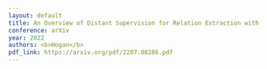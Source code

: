 ```yaml
---
layout: default
title: An Overview of Distant Supervision for Relation Extraction with a Focus on Denoising and Pre-training Methods
conference: arXiv
year: 2022
authors: <b>Hogan</b>
pdf_link: https://arxiv.org/pdf/2207.08286.pdf
---
```

